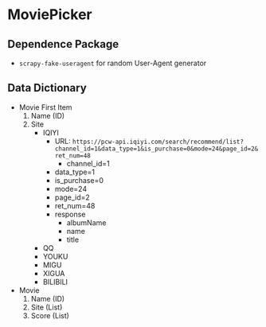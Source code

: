 # MoviePicker

## Dependence Package
* `scrapy-fake-useragent` for random User-Agent generator

## Data Dictionary
* Movie First Item
    1. Name (ID)
    2. Site
        * IQIYI
          * URL: `https://pcw-api.iqiyi.com/search/recommend/list?channel_id=1&data_type=1&is_purchase=0&mode=24&page_id=2&ret_num=48`
            * channel_id=1
           * data_type=1
            * is_purchase=0
            * mode=24
            * page_id=2
            * ret_num=48
          * response
            * albumName
            * name
            * title
        * QQ
        * YOUKU
        * MIGU
        * XIGUA
        * BILIBILI
* Movie
    1. Name (ID)
    2. Site (List)
    3. Score (List)
    
